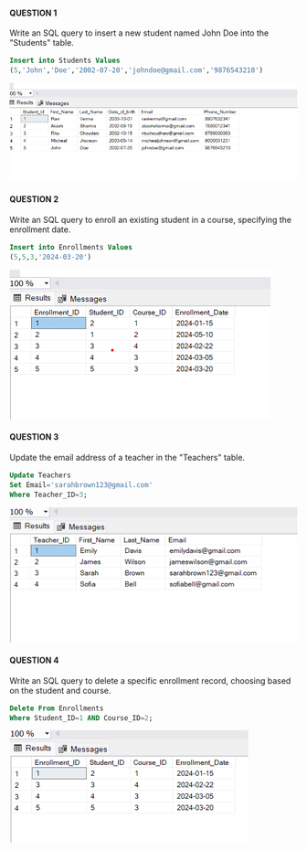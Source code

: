 #### QUESTION 1
Write an SQL query to insert a new student named John Doe into the "Students" table.
```sql
Insert into Students Values
(5,'John','Doe','2002-07-20','johndoe@gmail.com','9876543210')
```
![alt text](<Screenshot 2024-06-15 214133.png>)

#### QUESTION 2
Write an SQL query to enroll an existing student in a course, specifying the enrollment date.
```sql
Insert into Enrollments Values
(5,5,3,'2024-03-20')
```
![alt text](image.png)

#### QUESTION 3
Update the email address of a teacher in the "Teachers" table.
```sql
Update Teachers 
Set Email='sarahbrown123@gmail.com' 
Where Teacher_ID=3;
```
![alt text](image-1.png)

#### QUESTION 4
Write an SQL query to delete a specific enrollment record, choosing based on the student and course.
```sql
Delete From Enrollments
Where Student_ID=1 AND Course_ID=2;
```
![alt text](image-2.png)